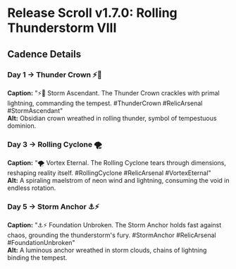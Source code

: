 # Release Scroll v1.7.0: Rolling Thunderstorm VIII

## Cadence Details

### Day 1 → Thunder Crown ⚡👑
**Caption:** "⚡👑 Storm Ascendant. The Thunder Crown crackles with primal lightning, commanding the tempest. #ThunderCrown #RelicArsenal #StormAscendant"  
**Alt:** Obsidian crown wreathed in rolling thunder, symbol of tempestuous dominion.

### Day 3 → Rolling Cyclone 🌪️
**Caption:** "🌪️ Vortex Eternal. The Rolling Cyclone tears through dimensions, reshaping reality itself. #RollingCyclone #RelicArsenal #VortexEternal"  
**Alt:** A spiraling maelstrom of neon wind and lightning, consuming the void in endless rotation.

### Day 5 → Storm Anchor ⚓⚡
**Caption:** "⚓⚡ Foundation Unbroken. The Storm Anchor holds fast against chaos, grounding the thunderstorm's fury. #StormAnchor #RelicArsenal #FoundationUnbroken"  
**Alt:** A luminous anchor wreathed in storm clouds, chains of lightning binding the tempest.